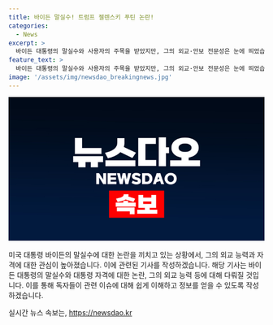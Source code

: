 ```yaml
---
title: 바이든 말실수! 트럼프 젤렌스키 푸틴 논란!
categories:
  - News
excerpt: >
  바이든 대통령의 말실수와 사용자의 주목을 받았지만, 그의 외교·안보 전문성은 눈에 띄었습니다. 나토 정상회의에서의 대화는 화제가 되었고, 바이든 대통령은 대선 경쟁자인 트럼프를 한 번 이겼고 다시 이길 것이라며 자신감을 드러냈습니다. 그러나 나이로 인한 논란은 계속되고 있으며, 민주당 내부에서의 우려가 여전히 존재합니다.
feature_text: >
  바이든 대통령의 말실수와 사용자의 주목을 받았지만, 그의 외교·안보 전문성은 눈에 띄었습니다. 나토 정상회의에서의 대화는 화제가 되었고, 바이든 대통령은 대선 경쟁자인 트럼프를 한 번 이겼고 다시 이길 것이라며 자신감을 드러냈습니다. 그러나 나이로 인한 논란은 계속되고 있으며, 민주당 내부에서의 우려가 여전히 존재합니다.
image: '/assets/img/newsdao_breakingnews.jpg'
---
```


<p><img src="/assets/img/newsdao_breakingnews.jpg" alt="ranknews 속보" /></p>

<p>미국 대통령 바이든의 말실수에 대한 논란을 끼치고 있는 상황에서, 그의 외교 능력과 자격에 대한 관심이 높아졌습니다. 이에 관련된 기사를 작성하겠습니다. 해당 기사는 바이든 대통령의 말실수와 대통령 자격에 대한 논란, 그의 외교 능력 등에 대해 다뤄질 것입니다. 이를 통해 독자들이 관련 이슈에 대해 쉽게 이해하고 정보를 얻을 수 있도록 작성하겠습니다.</p>
실시간 뉴스 속보는, <a href="https://newsdao.kr" rel="dofollow">https://newsdao.kr</a>


